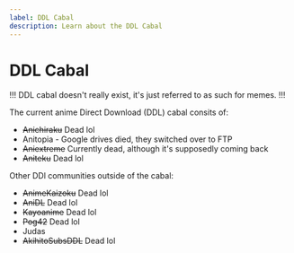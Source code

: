 ```yaml
---
label: DDL Cabal
description: Learn about the DDL Cabal
---
```


# DDL Cabal

!!!
DDL cabal doesn't really exist, it's just referred to as such for memes.
!!!

The current anime Direct Download (DDL) cabal consits of:

- ~~Anichiraku~~ Dead lol
- Anitopia - Google drives died, they switched over to FTP
- ~~Aniextreme~~ Currently dead, although it's supposedly coming back
- ~~Aniteku~~ Dead lol

Other DDl communities outside of the cabal:

- ~~AnimeKaizoku~~ Dead lol
- ~~AniDL~~ Dead lol
- ~~Kayoanime~~ Dead lol
- ~~Pog42~~ Dead lol
- Judas
- ~~AkihitoSubsDDL~~ Dead lol

